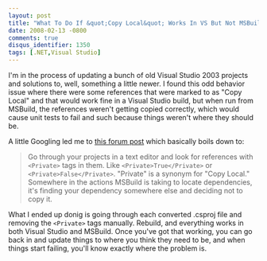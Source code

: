 ```yaml
---
layout: post
title: "What To Do If &quot;Copy Local&quot; Works In VS But Not MSBuild"
date: 2008-02-13 -0800
comments: true
disqus_identifier: 1350
tags: [.NET,Visual Studio]
---
```

I'm in the process of updating a bunch of old Visual Studio 2003
projects and solutions to, well, something a little newer. I found this
odd behavior issue where there were some references that were marked to
as "Copy Local" and that would work fine in a Visual Studio build, but
when run from MSBuild, the references weren't getting copied correctly,
which would cause unit tests to fail and such because things weren't
where they should be.

A little Googling led me to [this forum
post](http://forums.microsoft.com/MSDN/ShowPost.aspx?PostID=2344232&SiteID=1)
which basically boils down to:

> Go through your projects in a text editor and look for references with
> `<Private>` tags in them. Like `<Private>True</Private>` or
> `<Private>False</Private>`. "Private" is a synonym for "Copy Local."
> Somewhere in the actions MSBuild is taking to locate dependencies,
> it's finding your dependency somewhere else and deciding not to copy
> it.

What I ended up donig is going through each converted .csproj file and
removing the `<Private>` tags manually. Rebuild, and everything works in
both Visual Studio and MSBuild. Once you've got that working, you can go
back in and update things to where you think they need to be, and when
things start failing, you'll know exactly where the problem is.

